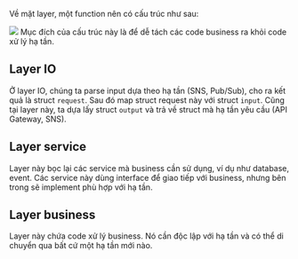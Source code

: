 Về mặt layer, một function nên có cấu trúc như sau:

![](Source/Assets/Pasted%20image%2020220613095217.png)
Mục đích của cấu trúc này là để dễ tách các code business ra khỏi code xử lý hạ tần.

## Layer IO

Ở layer IO, chúng ta parse input dựa theo hạ tần (SNS, Pub/Sub), cho ra kết quả là struct `request`. Sau đó map struct request này với struct `input`. Cũng tại layer này, ta dựa lấy struct `output` và trả về struct mà hạ tần yêu cầu (API Gateway, SNS).

## Layer service

Layer này bọc lại các service mà business cần sử dụng, ví dụ như database, event. Các service này dùng interface để giao tiếp với business, nhưng bên trong sẽ implement phù hợp với hạ tần.

## Layer business

Layer này chứa code xử lý business. Nó cần độc lập với hạ tần và có thể di chuyển qua bất cứ một hạ tần mới nào.
